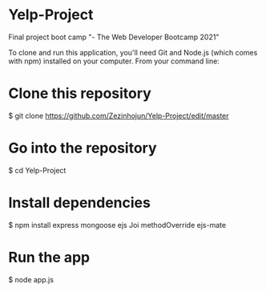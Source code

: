 # Yelp-Project
Final project boot camp "- The Web Developer Bootcamp 2021"

To clone and run this application, you'll need Git and Node.js (which comes with npm) installed on your computer. From your command line:

# Clone this repository
$ git clone https://github.com/Zezinhojun/Yelp-Project/edit/master

# Go into the repository
$ cd Yelp-Project

# Install dependencies
$ npm install express mongoose ejs Joi methodOverride ejs-mate

# Run the app
$ node app.js
